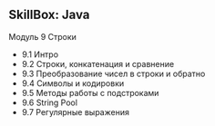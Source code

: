 ## SkillBox: Java

Модуль 9
Строки

- 9.1 Интро
- 9.2 Строки, конкатенация и сравнение
- 9.3 Преобразование чисел в строки и обратно
- 9.4 Символы и кодировки
- 9.5 Методы работы с подстроками
- 9.6 String Pool
- 9.7 Регулярные выражения